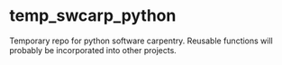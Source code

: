 # temp_swcarp_python
Temporary repo for python software carpentry. Reusable functions will probably be incorporated into other projects.
